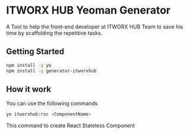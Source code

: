 # ITWORX HUB Yeoman Generator

A Tool to help the front-end developer at ITWORX HUB Team to save his time by scaffolding the repetitive tasks.

## Getting Started

```bash
npm install -g yo
npm install -g generator-itworxhub
```

## How it work

You can use the following commands

```bash
yo itworxhub:rsc <ComponentName>
```
This command to create React Stateless Component
